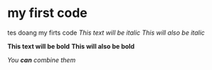 # my first code
tes doang my firts code
*This text will be italic*
_This will also be italic_

**This text will be bold**
__This will also be bold__

_You **can** combine them_
